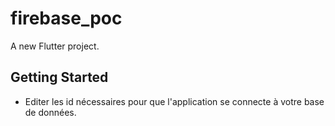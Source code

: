# firebase_poc

A new Flutter project.

## Getting Started

- Editer les id nécessaires pour que l'application se connecte à votre base de données.
